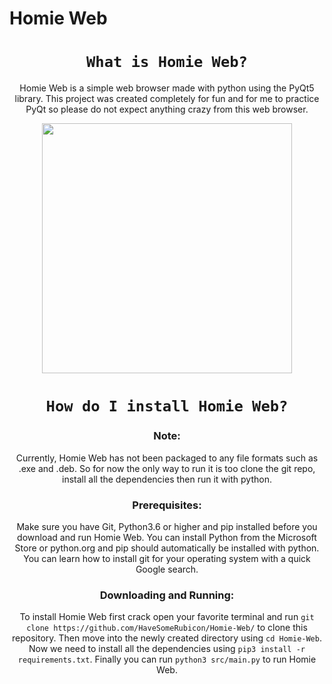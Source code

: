 <h1 align="left">Homie Web</h1>


<p align="center">
  <h1 align="center">
    <code>What is Homie Web?</code>
  </h1>
  <p align="center">Homie Web is a simple web browser made with python using the PyQt5 library. This project was created completely for fun and for me to practice PyQt so please do not expect anything crazy from this web browser.</p>
  <p align="center">
    <img src="https://i.imgur.com/6b5KuwJ.png" width="400" />
  </p>
</p>





<p align="center">
  <h1 align="center">
    <code>How do I install Homie Web?</code>
  </h1>
  
  <h3 align="center">
    Note:
  </h3>
  
  <p align="center">
  Currently, Homie Web has not been packaged to any file formats such as .exe and .deb. So for now the only way to run it is too clone the git repo, install all the dependencies then run it with python.
  </p>
  
  <h3 align="center">
    Prerequisites:
  </h3>
  
  <p align="center">Make sure you have Git, Python3.6 or higher and pip installed before you download and run Homie Web. You can install Python from the Microsoft Store or python.org and pip should automatically be installed with python. You can learn how to install git for your operating system with a quick Google search.</p>
    
  <h3 align="center">
    Downloading and Running:
  </h3>
  
  <p align="center">
  To install Homie Web first crack open your favorite terminal and run 
    <code>git clone https://github.com/HaveSomeRubicon/Homie-Web/</code> 
  to clone this repository. Then move into the newly created directory using 
    <code>cd Homie-Web</code>.
   Now we need to install all the dependencies using 
    <code>pip3 install -r requirements.txt</code>.
   Finally you can run <code>python3 src/main.py</code> to run Homie Web.</p>
</p>
